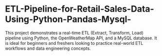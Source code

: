 # ETL-Pipeline-for-Retail-Sales-Data-Using-Python-Pandas-Mysql-
This project demonstrates a real-time ETL (Extract, Transform, Load) pipeline using Python, the OpenWeatherMap API, and a MySQL database. It is ideal for beginners and freshers looking to practice real-world ETL workflows and data engineering concepts.
